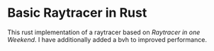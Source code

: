 # Basic Raytracer in Rust
This rust implementation of a raytracer based on *Raytracer in one Weekend*. I have additionally added a bvh to improved performance.
